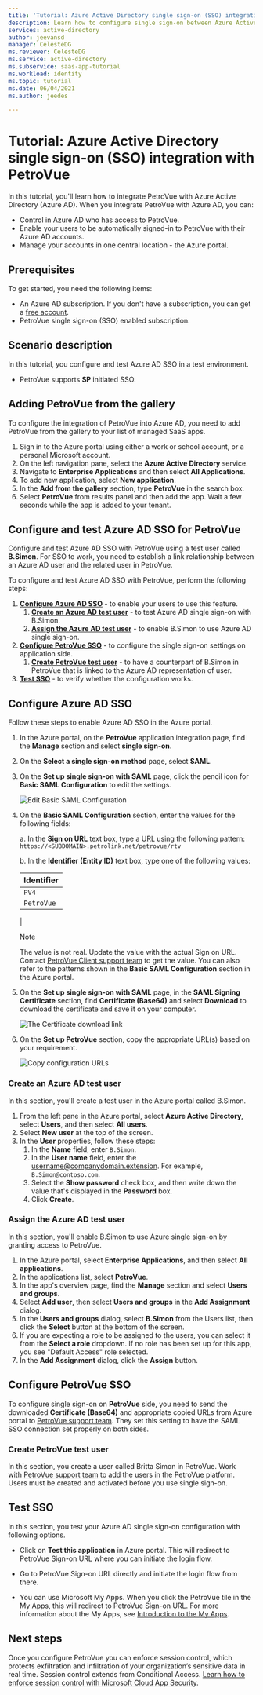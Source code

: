 ```yaml
---
title: 'Tutorial: Azure Active Directory single sign-on (SSO) integration with PetroVue | Microsoft Docs'
description: Learn how to configure single sign-on between Azure Active Directory and PetroVue.
services: active-directory
author: jeevansd
manager: CelesteDG
ms.reviewer: CelesteDG
ms.service: active-directory
ms.subservice: saas-app-tutorial
ms.workload: identity
ms.topic: tutorial
ms.date: 06/04/2021
ms.author: jeedes

---
```


# Tutorial: Azure Active Directory single sign-on (SSO) integration with PetroVue

In this tutorial, you'll learn how to integrate PetroVue with Azure Active Directory (Azure AD). When you integrate PetroVue with Azure AD, you can:

* Control in Azure AD who has access to PetroVue.
* Enable your users to be automatically signed-in to PetroVue with their Azure AD accounts.
* Manage your accounts in one central location - the Azure portal.

## Prerequisites

To get started, you need the following items:

* An Azure AD subscription. If you don't have a subscription, you can get a [free account](https://azure.microsoft.com/free/).
* PetroVue single sign-on (SSO) enabled subscription.

## Scenario description

In this tutorial, you configure and test Azure AD SSO in a test environment.

* PetroVue supports **SP** initiated SSO.

## Adding PetroVue from the gallery

To configure the integration of PetroVue into Azure AD, you need to add PetroVue from the gallery to your list of managed SaaS apps.

1. Sign in to the Azure portal using either a work or school account, or a personal Microsoft account.
1. On the left navigation pane, select the **Azure Active Directory** service.
1. Navigate to **Enterprise Applications** and then select **All Applications**.
1. To add new application, select **New application**.
1. In the **Add from the gallery** section, type **PetroVue** in the search box.
1. Select **PetroVue** from results panel and then add the app. Wait a few seconds while the app is added to your tenant.


## Configure and test Azure AD SSO for PetroVue

Configure and test Azure AD SSO with PetroVue using a test user called **B.Simon**. For SSO to work, you need to establish a link relationship between an Azure AD user and the related user in PetroVue.

To configure and test Azure AD SSO with PetroVue, perform the following steps:

1. **[Configure Azure AD SSO](#configure-azure-ad-sso)** - to enable your users to use this feature.
    1. **[Create an Azure AD test user](#create-an-azure-ad-test-user)** - to test Azure AD single sign-on with B.Simon.
    1. **[Assign the Azure AD test user](#assign-the-azure-ad-test-user)** - to enable B.Simon to use Azure AD single sign-on.
1. **[Configure PetroVue SSO](#configure-petrovue-sso)** - to configure the single sign-on settings on application side.
    1. **[Create PetroVue test user](#create-petrovue-test-user)** - to have a counterpart of B.Simon in PetroVue that is linked to the Azure AD representation of user.
1. **[Test SSO](#test-sso)** - to verify whether the configuration works.

## Configure Azure AD SSO

Follow these steps to enable Azure AD SSO in the Azure portal.

1. In the Azure portal, on the **PetroVue** application integration page, find the **Manage** section and select **single sign-on**.
1. On the **Select a single sign-on method** page, select **SAML**.
1. On the **Set up single sign-on with SAML** page, click the pencil icon for **Basic SAML Configuration** to edit the settings.

   ![Edit Basic SAML Configuration](common/edit-urls.png)

1. On the **Basic SAML Configuration** section, enter the values for the following fields:

	a. In the **Sign on URL** text box, type a URL using the following pattern:
    `https://<SUBDOMAIN>.petrolink.net/petrovue/rtv`

    b. In the **Identifier (Entity ID)** text box, type one of the following values:

    | Identifier |
    |------------|
    | `PV4` |
    | `PetroVue` |
    |    

	> [!NOTE]
	> The value is not real. Update the value with the actual Sign on URL. Contact [PetroVue Client support team](mailto:ops@petrolink.com) to get the value. You can also refer to the patterns shown in the **Basic SAML Configuration** section in the Azure portal.

1. On the **Set up single sign-on with SAML** page, in the **SAML Signing Certificate** section,  find **Certificate (Base64)** and select **Download** to download the certificate and save it on your computer.

	![The Certificate download link](common/certificatebase64.png)

1. On the **Set up PetroVue** section, copy the appropriate URL(s) based on your requirement.

	![Copy configuration URLs](common/copy-configuration-urls.png)
### Create an Azure AD test user

In this section, you'll create a test user in the Azure portal called B.Simon.

1. From the left pane in the Azure portal, select **Azure Active Directory**, select **Users**, and then select **All users**.
1. Select **New user** at the top of the screen.
1. In the **User** properties, follow these steps:
   1. In the **Name** field, enter `B.Simon`.  
   1. In the **User name** field, enter the username@companydomain.extension. For example, `B.Simon@contoso.com`.
   1. Select the **Show password** check box, and then write down the value that's displayed in the **Password** box.
   1. Click **Create**.

### Assign the Azure AD test user

In this section, you'll enable B.Simon to use Azure single sign-on by granting access to PetroVue.

1. In the Azure portal, select **Enterprise Applications**, and then select **All applications**.
1. In the applications list, select **PetroVue**.
1. In the app's overview page, find the **Manage** section and select **Users and groups**.
1. Select **Add user**, then select **Users and groups** in the **Add Assignment** dialog.
1. In the **Users and groups** dialog, select **B.Simon** from the Users list, then click the **Select** button at the bottom of the screen.
1. If you are expecting a role to be assigned to the users, you can select it from the **Select a role** dropdown. If no role has been set up for this app, you see "Default Access" role selected.
1. In the **Add Assignment** dialog, click the **Assign** button.

## Configure PetroVue SSO

To configure single sign-on on **PetroVue** side, you need to send the downloaded **Certificate (Base64)** and appropriate copied URLs from Azure portal to [PetroVue support team](mailto:ops@petrolink.com). They set this setting to have the SAML SSO connection set properly on both sides.

### Create PetroVue test user

In this section, you create a user called Britta Simon in PetroVue. Work with [PetroVue support team](mailto:ops@petrolink.com) to add the users in the PetroVue platform. Users must be created and activated before you use single sign-on.

## Test SSO 

In this section, you test your Azure AD single sign-on configuration with following options. 

* Click on **Test this application** in Azure portal. This will redirect to PetroVue Sign-on URL where you can initiate the login flow. 

* Go to PetroVue Sign-on URL directly and initiate the login flow from there.

* You can use Microsoft My Apps. When you click the PetroVue tile in the My Apps, this will redirect to PetroVue Sign-on URL. For more information about the My Apps, see [Introduction to the My Apps](../user-help/my-apps-portal-end-user-access.md).


## Next steps

Once you configure PetroVue you can enforce session control, which protects exfiltration and infiltration of your organization’s sensitive data in real time. Session control extends from Conditional Access. [Learn how to enforce session control with Microsoft Cloud App Security](/cloud-app-security/proxy-deployment-any-app).


